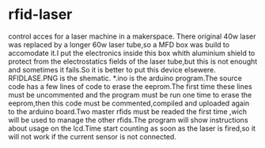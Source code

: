 # rfid-laser
control acces for a laser machine in a makerspace.
There original 40w laser was replaced by a longer 60w laser tube,so a MFD box was build to accomodate it.I put the electronics inside this box whith aluminium shield to protect from the electrostatics fields of the laser tube,but this is not enought and sometimes it fails.So it is better to put this device elsewere. 
RFIDLASE.PNG  is the shematic.
*.ino is the arduino program.The source code has a few lines of code to erase the eeprom.The first time these lines must be uncommented and the program must be run one time to erase the eeprom,then this code must be commented,compiled and uploaded again to the arduino board.Two master rfids must be readed the first time ,wich will be used to manage the other rfids.The program will show instructions about usage on the lcd.Time start counting as soon as the laser is fired,so it will not work if the current sensor is not connected.
